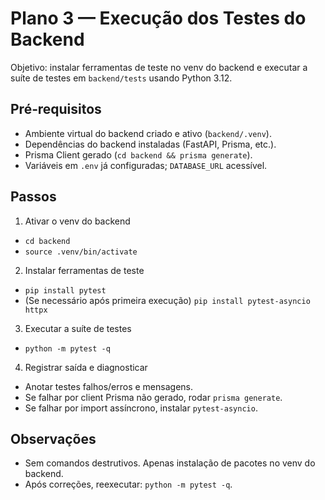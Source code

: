 # Plano 3 — Execução dos Testes do Backend

Objetivo: instalar ferramentas de teste no venv do backend e executar a suíte de testes em `backend/tests` usando Python 3.12.

## Pré‑requisitos
- Ambiente virtual do backend criado e ativo (`backend/.venv`).
- Dependências do backend instaladas (FastAPI, Prisma, etc.).
- Prisma Client gerado (`cd backend && prisma generate`).
- Variáveis em `.env` já configuradas; `DATABASE_URL` acessível.

## Passos
1) Ativar o venv do backend
- `cd backend`
- `source .venv/bin/activate`

2) Instalar ferramentas de teste
- `pip install pytest`
- (Se necessário após primeira execução) `pip install pytest-asyncio httpx`

3) Executar a suíte de testes
- `python -m pytest -q`

4) Registrar saída e diagnosticar
- Anotar testes falhos/erros e mensagens.
- Se falhar por client Prisma não gerado, rodar `prisma generate`.
- Se falhar por import assíncrono, instalar `pytest-asyncio`.

## Observações
- Sem comandos destrutivos. Apenas instalação de pacotes no venv do backend.
- Após correções, reexecutar: `python -m pytest -q`.
